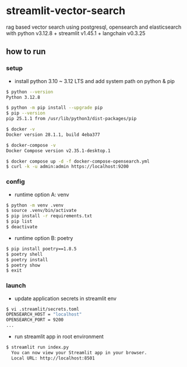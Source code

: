 # streamlit-vector-search
rag based vector search using postgresql, opensearch and elasticsearch with python v3.12.8 + streamlit v1.45.1 + langchain v0.3.25

## how to run

### setup

-   install python 3.10 ~ 3.12 LTS and add system path on python & pip

```sh
$ python --version
Python 3.12.8

$ python -m pip install --upgrade pip
$ pip --version
pip 25.1.1 from /usr/lib/python3/dist-packages/pip

$ docker -v
Docker version 28.1.1, build 4eba377

$ docker-compose -v
Docker Compose version v2.35.1-desktop.1

$ docker compose up -d -f docker-compose-opensearch.yml
$ curl -k -u admin:admin https://localhost:9200
```

### config

-   runtime option A: venv

```sh
$ python -m venv .venv
$ source .venv/bin/activate
$ pip install -r requirements.txt
$ pip list
$ deactivate
```

-   runtime option B: poetry

```sh
$ pip install poetry==1.8.5
$ poetry shell
$ poetry install
$ poetry show
$ exit
```

### launch

-   update application secrets in streamlit env

```sh
$ vi .streamlit/secrets.toml
OPENSEARCH_HOST = "localhost"
OPENSEARCH_PORT = 9200
...
```

-   run streamlit app in root environment

```sh
$ streamlit run index.py
  You can now view your Streamlit app in your browser.
  Local URL: http://localhost:8501
```
